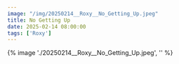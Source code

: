 ```yaml
---
image: "/img/20250214__Roxy__No_Getting_Up.jpeg"
title: No Getting Up 
date: 2025-02-14 08:00:00
tags: ['Roxy']
---
```

{% image './20250214__Roxy__No_Getting_Up.jpeg', '' %}